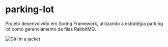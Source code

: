 # parking-lot
Projeto desenvolvido em Spring Framework, utilizando a estratégia parking lot como gerenciamento de filas RabbitMQ.

<img src="https://i.stack.imgur.com/ihLAI.png" alt="Girl in a jacket" >
